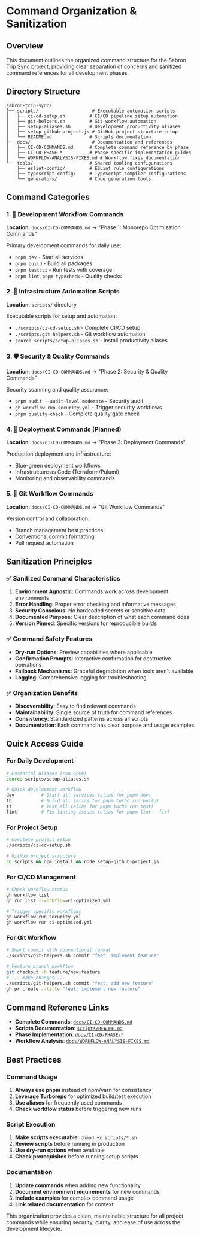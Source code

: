 # Command Organization & Sanitization

## Overview

This document outlines the organized command structure for the Sabron Trip Sync project, providing clear separation of concerns and sanitized command references for all development phases.

## Directory Structure

```
sabron-trip-sync/
├── scripts/                    # Executable automation scripts
│   ├── ci-cd-setup.sh         # CI/CD pipeline setup automation
│   ├── git-helpers.sh         # Git workflow automation
│   ├── setup-aliases.sh       # Development productivity aliases
│   ├── setup-github-project.js # GitHub project structure setup
│   └── README.md              # Scripts documentation
├── docs/                       # Documentation and references
│   ├── CI-CD-COMMANDS.md      # Complete command reference by phase
│   ├── CI-CD-PHASE-*          # Phase-specific implementation guides
│   └── WORKFLOW-ANALYSIS-FIXES.md # Workflow fixes documentation
└── tools/                     # Shared tooling configurations
    ├── eslint-config/         # ESLint rule configurations
    ├── typescript-config/     # TypeScript compiler configurations
    └── generators/            # Code generation tools
```

## Command Categories

### 1. 🚀 Development Workflow Commands
**Location**: `docs/CI-CD-COMMANDS.md` → "Phase 1: Monorepo Optimization Commands"

Primary development commands for daily use:
- `pnpm dev` - Start all services
- `pnpm build` - Build all packages
- `pnpm test:ci` - Run tests with coverage
- `pnpm lint`, `pnpm typecheck` - Quality checks

### 2. 🔧 Infrastructure Automation Scripts
**Location**: `scripts/` directory

Executable scripts for setup and automation:
- `./scripts/ci-cd-setup.sh` - Complete CI/CD setup
- `./scripts/git-helpers.sh` - Git workflow automation
- `source scripts/setup-aliases.sh` - Install productivity aliases

### 3. 🛡️ Security & Quality Commands
**Location**: `docs/CI-CD-COMMANDS.md` → "Phase 2: Security & Quality Commands"

Security scanning and quality assurance:
- `pnpm audit --audit-level moderate` - Security audit
- `gh workflow run security.yml` - Trigger security workflows
- `pnpm quality-check` - Complete quality gate check

### 4. 🚢 Deployment Commands (Planned)
**Location**: `docs/CI-CD-COMMANDS.md` → "Phase 3: Deployment Commands"

Production deployment and infrastructure:
- Blue-green deployment workflows
- Infrastructure as Code (Terraform/Pulumi)
- Monitoring and observability commands

### 5. 🔄 Git Workflow Commands
**Location**: `docs/CI-CD-COMMANDS.md` → "Git Workflow Commands"

Version control and collaboration:
- Branch management best practices
- Conventional commit formatting
- Pull request automation

## Sanitization Principles

### ✅ Sanitized Command Characteristics

1. **Environment Agnostic**: Commands work across development environments
2. **Error Handling**: Proper error checking and informative messages
3. **Security Conscious**: No hardcoded secrets or sensitive data
4. **Documented Purpose**: Clear description of what each command does
5. **Version Pinned**: Specific versions for reproducible builds

### ✅ Command Safety Features

- **Dry-run Options**: Preview capabilities where applicable
- **Confirmation Prompts**: Interactive confirmation for destructive operations
- **Fallback Mechanisms**: Graceful degradation when tools aren't available
- **Logging**: Comprehensive logging for troubleshooting

### ✅ Organization Benefits

- **Discoverability**: Easy to find relevant commands
- **Maintainability**: Single source of truth for command references
- **Consistency**: Standardized patterns across all scripts
- **Documentation**: Each command has clear purpose and usage examples

## Quick Access Guide

### For Daily Development
```bash
# Essential aliases (run once)
source scripts/setup-aliases.sh

# Quick development workflow
dev          # Start all services (alias for pnpm dev)
tb           # Build all (alias for pnpm turbo run build)
tt           # Test all (alias for pnpm turbo run test)
lint         # Fix linting issues (alias for pnpm lint --fix)
```

### For Project Setup
```bash
# Complete project setup
./scripts/ci-cd-setup.sh

# GitHub project structure
cd scripts && npm install && node setup-github-project.js
```

### For CI/CD Management
```bash
# Check workflow status
gh workflow list
gh run list --workflow=ci-optimized.yml

# Trigger specific workflows
gh workflow run security.yml
gh workflow run ci-optimized.yml
```

### For Git Workflow
```bash
# Smart commit with conventional format
./scripts/git-helpers.sh commit "feat: implement feature"

# Feature branch workflow
git checkout -b feature/new-feature
# ... make changes ...
./scripts/git-helpers.sh commit "feat: add new feature"
gh pr create --title "feat: implement new feature"
```

## Command Reference Links

- **Complete Commands**: [`docs/CI-CD-COMMANDS.md`](./CI-CD-COMMANDS.md)
- **Scripts Documentation**: [`scripts/README.md`](../scripts/README.md)
- **Phase Implementation**: [`docs/CI-CD-PHASE-*`](./CI-CD-PHASE-2-IMPLEMENTATION.md)
- **Workflow Analysis**: [`docs/WORKFLOW-ANALYSIS-FIXES.md`](./WORKFLOW-ANALYSIS-FIXES.md)

## Best Practices

### Command Usage
1. **Always use pnpm** instead of npm/yarn for consistency
2. **Leverage Turborepo** for optimized build/test execution
3. **Use aliases** for frequently used commands
4. **Check workflow status** before triggering new runs

### Script Execution  
1. **Make scripts executable**: `chmod +x scripts/*.sh`
2. **Review scripts** before running in production
3. **Use dry-run options** when available
4. **Check prerequisites** before running setup scripts

### Documentation
1. **Update commands** when adding new functionality
2. **Document environment requirements** for new commands
3. **Include examples** for complex command usage
4. **Link related documentation** for context

This organization provides a clean, maintainable structure for all project commands while ensuring security, clarity, and ease of use across the development lifecycle.